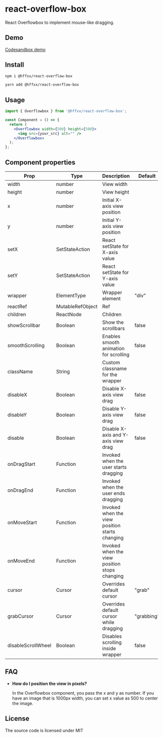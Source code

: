 # react-overflow-box

React Overflowbox to implement mouse-like dragging.

## Demo

[Codesandbox demo](https://codesandbox.io/s/react-overflowbox-o3put1?file=/src/App.js/)

## Install

```bash
npm i @hffxx/react-overflow-box
```

```bash
yarn add @hffxx/react-overflow-box
```

## Usage

```jsx
import { Overflowbox } from '@hffxx/react-overflow-box';

const Component = () => {
  return (
    <Overflowbox width={500} height={500}>
      <img src={your_src} alt="" />
    </Overflowbox>
  );
};
```

## Component properties

| Prop               | Type                   | Description                                    | Default    |
| ------------------ | ---------------------- | ---------------------------------------------- | ---------- |
| width              | number                 | View width                                     |            |
| height             | number                 | View height                                    |            |
| x                  | number                 | Initial X-axis view position                   |            |
| y                  | number                 | Initial Y-axis view position                   |            |
| setX               | SetStateAction<number> | React setState for X-axis value                |            |
| setY               | SetStateAction<number> | React setState for Y-axis value                |            |
| wrapper            | ElementType            | Wrapper element                                | "div"      |
| reactRef           | MutableRefObject       | Ref                                            |            |
| children           | ReactNode              | Children                                       |            |
| showScrollbar      | Boolean                | Show the scrollbars                            | false      |
| smoothScrolling    | Boolean                | Enables smooth animation for scrolling         | false      |
| className          | String                 | Custom classname for the wrapper               |            |
| disableX           | Boolean                | Disable X-axis view drag                       | false      |
| disableY           | Boolean                | Disable Y-axis view drag                       | false      |
| disable            | Boolean                | Disable X-axis and Y-axis view drag            | false      |
| onDragStart        | Function               | Invoked when the user starts dragging          |            |
| onDragEnd          | Function               | Invoked when the user ends dragging            |            |
| onMoveStart        | Function               | Invoked when the view position starts changing |            |
| onMoveEnd          | Function               | Invoked when the view position stops changing  |            |
| cursor             | Cursor                 | Overrides default cursor                       | "grab"     |
| grabCursor         | Cursor                 | Overrides default cursor while dragging        | "grabbing" |
| disableScrollWheel | Boolean                | Disables scrolling inside wrapper              | false      |

## FAQ

- **How do I position the view in pixels?**

  In the Overflowbox component, you pass the x and y as number. If you have an image that is 1000px width, you can set x value as 500 to center the image.

## License

The source code is licensed under MIT
